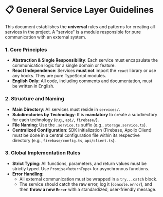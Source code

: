 # 📋 General Service Layer Guidelines

This document establishes the **universal** rules and patterns for creating all services in the project. A "service" is a module responsible for pure communication with an external system.

### 1. Core Principles

-   **Abstraction & Single Responsibility**: Each service must encapsulate the communication logic for a single domain or feature.
-   **React Independence**: Services **must not** import the `react` library or use any hooks. They are pure TypeScript modules.
-   **English Only**: All code, including comments and documentation, must be written in English.

### 2. Structure and Naming

-   **Main Directory**: All services must reside in `services/`.
-   **Subdirectories by Technology**: It is **mandatory** to create a subdirectory for each technology (e.g., `api/`, `firebase/`).
-   **File Naming**: Use the `.service.ts` suffix (e.g., `storage.service.ts`).
-   **Centralized Configuration**: SDK initialization (Firebase, Apollo Client) must be done in a central configuration file within its respective directory (e.g., `firebase/config.ts`, `api/client.ts`).

### 3. Global Implementation Rules

-   **Strict Typing**: All functions, parameters, and return values must be strictly typed. Use `Promise<ReturnType>` for asynchronous functions.
-   **Error Handling**:
    -   All external communication must be wrapped in a `try...catch` block.
    -   The service should catch the raw error, log it (`console.error`), and then **throw a new `Error`** with a standardized, user-friendly message.
